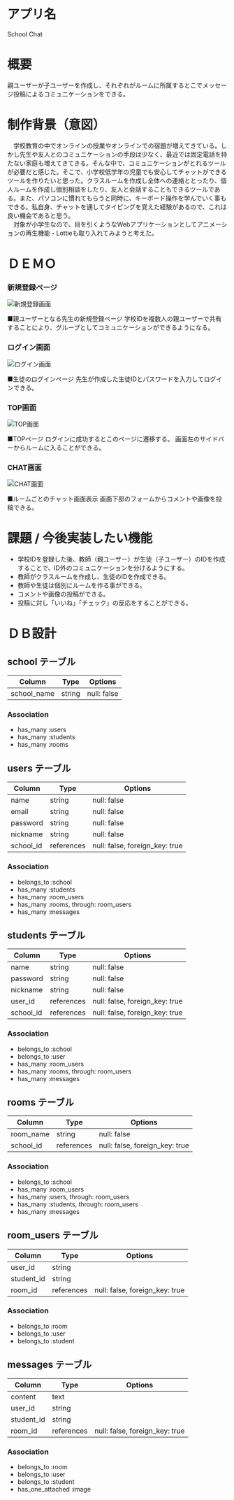 # アプリ名
School Chat

# 概要
親ユーザーが子ユーザーを作成し、それぞれがルームに所属するとこでメッセージ投稿によるコミュニケーションをできる。

# 制作背景（意図）
　学校教育の中でオンラインの授業やオンラインでの宿題が増えてきている。しかし先生や友人とのコミュニケーションの手段は少なく、最近では固定電話を持たない家庭も増えてきてきる。そんな中で、コミュニケーションがとれるツールが必要だと感じた。そこで、小学校低学年の児童でも安心してチャットができるツールを作りたいと思った。クラスルームを作成し全体への連絡ととったり、個人ルームを作成し個別相談をしたり、友人と会話することもできるツールである。また、パソコンに慣れてもらうと同時に、キーボード操作を学んでいく事もできる。私自身、チャットを通してタイピングを覚えた経験があるので、これは良い機会であると思う。<br>
　対象が小学生なので、目を引くようなWebアプリケーションとしてアニメーションの再生機能・Lottieも取り入れてみようと考えた。

# ＤＥＭＯ
### 新規登録ページ
![新規登録画面](https://user-images.githubusercontent.com/73770392/102333189-6b3f7380-3fd0-11eb-85e5-cee16d9fc204.png)

■親ユーザーとなる先生の新規登録ページ
学校IDを複数人の親ユーザーで共有することにより、グループとしてコミュニケーションができるようになる。


### ログイン画面
![ログイン画面](https://user-images.githubusercontent.com/73770392/102333241-7e524380-3fd0-11eb-87e6-a5f8181d64f4.png)

■生徒のログインページ
先生が作成した生徒IDとパスワードを入力してログインできる。


### TOP画面
![TOP画面](https://user-images.githubusercontent.com/73770392/102333264-86aa7e80-3fd0-11eb-80d9-a74c9bd89207.png)

■TOPページ
ログインに成功するとこのページに遷移する。
画面左のサイドバーからルームに入ることができる。


### CHAT画面
![CHAT画面](https://user-images.githubusercontent.com/73770392/102333289-8f9b5000-3fd0-11eb-941b-20e39d266dac.png)

■ルームごとのチャット画面表示
画面下部のフォームからコメントや画像を投稿できる。


# 課題 / 今後実装したい機能
- 学校IDを登録した後、教師（親ユーザー）が生徒（子ユーザー）のIDを作成することで、ID外のコミュニケーションを分けるようにする。
- 教師がクラスルームを作成し、生徒のIDを作成できる。
- 教師や生徒は個別にルームを作る事ができる。
- コメントや画像の投稿ができる。
- 投稿に対し「いいね」「チェック」の反応をすることができる。



# ＤＢ設計

## school テーブル

| Column      | Type   | Options     |
| ----------- | ------ | ----------- |
| school_name | string | null: false |

### Association

- has_many :users
- has_many :students
- has_many :rooms


## users テーブル

| Column    | Type       | Options                        |
| --------- | ---------- | ------------------------------ |
| name      | string     | null: false                    |
| email     | string     | null: false                    |
| password  | string     | null: false                    |
| nickname  | string     | null: false                    |
| school_id | references | null: false, foreign_key: true |

### Association

- belongs_to :school
- has_many :students
- has_many :room_users
- has_many :rooms, through: room_users
- has_many :messages


## students テーブル

| Column     | Type       | Options                        |
| ---------- | ---------- | ------------------------------ |
| name       | string     | null: false                    |
| password   | string     | null: false                    |
| nickname   | string     | null: false                    |
| user_id    | references | null: false, foreign_key: true |
| school_id  | references | null: false, foreign_key: true |

### Association

- belongs_to :school
- belongs_to :user
- has_many :room_users
- has_many :rooms, through: room_users
- has_many :messages


## rooms テーブル

| Column     | Type       | Options                        |
| ---------- | ---------- | ------------------------------ |
| room_name  | string     | null: false                    |
| school_id  | references | null: false, foreign_key: true |

### Association

- belongs_to :school
- has_many :room_users
- has_many :users, through: room_users
- has_many :students, through: room_users
- has_many :messages


## room_users テーブル

| Column     | Type       | Options                        |
| ---------- | ---------- | ------------------------------ |
| user_id    | string     |                                |
| student_id | string     |                                |
| room_id    | references | null: false, foreign_key: true |

### Association

- belongs_to :room
- belongs_to :user
- belongs_to :student


## messages テーブル

| Column     | Type       | Options                        |
| ---------- | ---------- | ------------------------------ |
| content    | text       |                                |
| user_id    | string     |                                |
| student_id | string     |                                |
| room_id    | references | null: false, foreign_key: true |

### Association

- belongs_to :room
- belongs_to :user
- belongs_to :student
- has_one_attached :image

